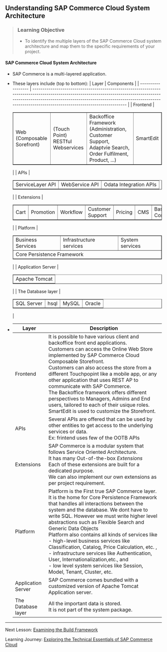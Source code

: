 ## Understanding SAP Commerce Cloud System Architecture

> ### Learning Objective
>
> - To identify the multiple layers of the SAP Commerce Cloud system architecture and map them to the specific requirements of your project.

#### SAP Commerce Cloud System Architecture​

- SAP Commerce is a multi-layered application.
- These layers include (top to bottom):
  | Layer | Components |
  | ------------------ | ----------------------------------------------------------------------------------------------------------------------------------------------------------------------------------------------------------------------------------------------------------------------------- |
  | Frontend | <table border="1px solid black;"><tr><td>Web<br>(Composable Sorefront)</td><td>(Touch Point)<br> RESTful Webservices</td><td>Backoffice Framework<br> (Administration, Customer Support, Adaptvie Search, Order Fulfilment, Product, ...)</td><td>SmartEdit</td></tr></table> |
  | APIs | <table border="1px solid black;"><tr><td>ServiceLayer API</td><td>WebService API</td><td>Odata Integration APIs</td></tr></table> |
  | Extensions | <table border="1px solid black;"><tr><td>Cart</td><td>Promotion</td><td>Workflow</td><td>Customer Support</td><td>Pricing</td><td>CMS</td><td>Base Commerce</td><td>...</td></tr></table> |
  | Platform | <table border="1px solid black;"><tr><td>Business Services</td><td>Infrastructure services</td><td> System services</td></tr> <tr><td colspan="3">Core Persistence Framework</td></tr> </table> |
  | Application Server | <table border="1px solid black;"><tr><td>Apache Tomcat</td></tr> </table> |
  | The Database layer | <table border="1px solid black;"><tr><td>SQL Server</td><td>hsql</td><td>MySQL</td><td>Oracle</td></tr> </table>|

- | Layer              | Description                                                                                                                                                                                                                                                                                                                                                                                                                                                                                                                                                                                                              |
  | ------------------ | ------------------------------------------------------------------------------------------------------------------------------------------------------------------------------------------------------------------------------------------------------------------------------------------------------------------------------------------------------------------------------------------------------------------------------------------------------------------------------------------------------------------------------------------------------------------------------------------------------------------------ |
  | Frontend           | It is possible to have various client and backoffice front end applications. <br>Customers can access the Online Web Store implemented by SAP Commerce Cloud Composable Storefront.<br>Customers can also access the store from a different Touchpopint like a mobile app, or any other application that uses REST AP to communicate with SAP Commerce.<br> The Backoffice framework offers different perspectives to Managers, Admins and End users, tailored to each of their usique roles.<br>SmartEdit is used to customize the Storefront.                                                                          |
  | APIs               | Several APIs are offered that can be used by other entities to get access to the underlying services or data.<br>Ex: frintend uses few of the OOTB APIs                                                                                                                                                                                                                                                                                                                                                                                                                                                                  |
  | Extensions         | SAP Commerce is a modular system that follows Service Oriented Architecture.<br>It has many Out-of-the-box <em>Extensions</em><br> Each of these extensions are built for a dedicated purpose.<br>We can also implement our own extensions as per project requirement.                                                                                                                                                                                                                                                                                                                                                   |
  | Platform           | Platform is the First true SAP Commerce layer. <br> It is the home for Core Persistence Framework that handles all interactions between the system and the database. We dont have to write SQL. However we must write higher level abstractions such as Flexible Search and Generic Data Objects <br> Platform also contains all kinds of services like <br> - high-level business services like Classification, Catalog, Price Calculation, etc. , <br> - infrastructure services like Authentication, User, Internationalization,etc., and <br> - low level system services like Session, Model, Tenant, Cluster, etc. |
  | Application Server | SAP Commerce comes bundled with a customized version of Apache Tomcat Application server.                                                                                                                                                                                                                                                                                                                                                                                                                                                                                                                                |
  | The Database layer | All the important data is stored. <br> It is not part of the system package.                                                                                                                                                                                                                                                                                                                                                                                                                                                                                                                                             |

---

Next Lesson: [Examining the Build Framework](..\J01U02-Performing-Configuration-and-Installation-in-SAP-Commerce-Cloud\J01U02T01-Examining-Build-Framework.md)

Learning Journey: [Exploring the Technical Essentials of SAP Commerce Cloud](..)
